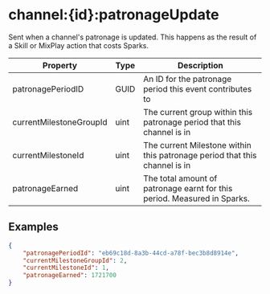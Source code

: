 # channel:{id}:patronageUpdate

Sent when a channel's patronage is updated. This happens as the result of a Skill or MixPlay action that costs Sparks.

| Property                | Type | Description                                                                |
| ----------------------- | ---- | -------------------------------------------------------------------------- |
| patronagePeriodID       | GUID | An ID for the patronage period this event contributes to                   |
| currentMilestoneGroupId | uint | The current group within this patronage period that this channel is in     |
| currentMilestoneId      | uint | The current Milestone within this patronage period that this channel is in |
| patronageEarned         | uint | The total amount of patronage earnt for this period. Measured in Sparks.   |

## Examples

```json
{
	"patronagePeriodId": "eb69c18d-8a3b-44cd-a78f-bec3b8d8914e",
	"currentMilestoneGroupId": 2,
	"currentMilestoneId": 1,
	"patronageEarned": 1721700
}
